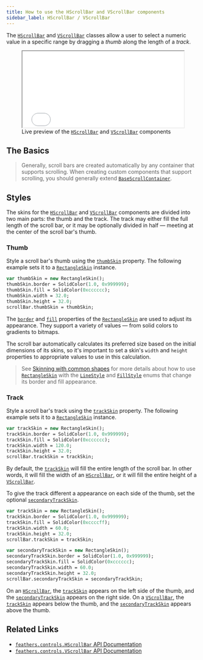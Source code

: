 ```yaml
---
title: How to use the HScrollBar and VScrollBar components
sidebar_label: HScrollBar / VScrollBar
---
```


The [`HScrollBar`](https://api.feathersui.com/current/feathers/controls/HScrollBar.html) and [`VScrollBar`](https://api.feathersui.com/current/feathers/controls/VScrollBar.html) classes allow a user to select a numeric value in a specific range by dragging a _thumb_ along the length of a _track_.

<figure>
<iframe src="/learn/haxe-openfl/samples/scroll-bar.html" width="100%" height="200"></iframe>
<figcaption>Live preview of the <a href="https://api.feathersui.com/current/feathers/controls/HScrollBar.html"><code>HScrollBar</code></a> and <a href="https://api.feathersui.com/current/feathers/controls/VScrollBar.html"><code>VScrollBar</code></a> components</figcaption>
</figure>

## The Basics

> Generally, scroll bars are created automatically by any container that supports scrolling. When creating custom components that support scrolling, you should generally extend [`BaseScrollContainer`](https://api.feathersui.com/current/feathers/controls/supportClasses/BaseScrollContainer.html).

## Styles

The skins for the [`HScrollBar`](https://api.feathersui.com/current/feathers/controls/HScrollBar.html) and [`VScrollBar`](https://api.feathersui.com/current/feathers/controls/VScrollBar.html) components are divided into two main parts: the thumb and the track. The track may either fill the full length of the scroll bar, or it may be optionally divided in half — meeting at the center of the scroll bar's thumb.

### Thumb

Style a scroll bar's thumb using the [`thumbSkin`](https://api.feathersui.com/current/feathers/controls/supportClasses/BaseScrollBar.html#thumbSkin) property. The following example sets it to a [`RectangleSkin`](https://api.feathersui.com/current/feathers/skins/RectangleSkin.html) instance.

```hx
var thumbSkin = new RectangleSkin();
thumbSkin.border = SolidColor(1.0, 0x999999);
thumbSkin.fill = SolidColor(0xcccccc);
thumbSkin.width = 32.0;
thumbSkin.height = 32.0;
scrollBar.thumbSkin = thumbSkin;
```

The [`border`](https://api.feathersui.com/current/feathers/skins/BaseGraphicsPathSkin.html#border) and [`fill`](https://api.feathersui.com/current/feathers/skins/BaseGraphicsPathSkin.html#fill) properties of the [`RectangleSkin`](https://api.feathersui.com/current/feathers/skins/RectangleSkin.html) are used to adjust its appearance. They support a variety of values — from solid colors to gradients to bitmaps.

The scroll bar automatically calculates its preferred size based on the initial dimensions of its skins, so it's important to set a skin's `width` and `height` properties to appropriate values to use in this calculation.

> See [Skinning with common shapes](./shape-skins.md) for more details about how to use [`RectangleSkin`](https://api.feathersui.com/current/feathers/skins/RectangleSkin.html) with the [`LineStyle`](https://api.feathersui.com/current/feathers/graphics/LineStyle.html) and [`FillStyle`](https://api.feathersui.com/current/feathers/graphics/FillStyle.html) enums that change its border and fill appearance.

### Track

Style a scroll bar's track using the [`trackSkin`](https://api.feathersui.com/current/feathers/controls/supportClasses/BaseScrollBar.html#trackSkin) property. The following example sets it to a [`RectangleSkin`](https://api.feathersui.com/current/feathers/skins/RectangleSkin.html) instance.

```hx
var trackSkin = new RectangleSkin();
trackSkin.border = SolidColor(1.0, 0x999999);
trackSkin.fill = SolidColor(0xcccccc);
trackSkin.width = 120.0;
trackSkin.height = 32.0;
scrollBar.trackSkin = trackSkin;
```

By default, the [`trackSkin`](https://api.feathersui.com/current/feathers/controls/supportClasses/BaseScrollBar.html#trackSkin) will fill the entire length of the scroll bar. In other words, it will fill the width of an [`HScrollBar`](https://api.feathersui.com/current/feathers/controls/HScrollBar.html), or it will fill the entire height of a [`VScrollBar`](https://api.feathersui.com/current/feathers/controls/VScrollBar.html).

To give the track different a appearance on each side of the thumb, set the optional [`secondaryTrackSkin`](https://api.feathersui.com/current/feathers/controls/supportClasses/BaseScrollBar.html#secondaryTrackSkin).

```hx
var trackSkin = new RectangleSkin();
trackSkin.border = SolidColor(1.0, 0x999999);
trackSkin.fill = SolidColor(0xccccff);
trackSkin.width = 60.0;
trackSkin.height = 32.0;
scrollBar.trackSkin = trackSkin;

var secondaryTrackSkin = new RectangleSkin();
secondaryTrackSkin.border = SolidColor(1.0, 0x999999);
secondaryTrackSkin.fill = SolidColor(0xcccccc);
secondaryTrackSkin.width = 60.0;
secondaryTrackSkin.height = 32.0;
scrollBar.secondaryTrackSkin = secondaryTrackSkin;
```

On an [`HScrollBar`](https://api.feathersui.com/current/feathers/controls/HScrollBar.html), the [`trackSkin`](https://api.feathersui.com/current/feathers/controls/supportClasses/BaseScrollBar.html#trackSkin) appears on the left side of the thumb, and the [`secondaryTrackSkin`](https://api.feathersui.com/current/feathers/controls/supportClasses/BaseScrollBar.html#secondaryTrackSkin) appears on the right side. On a [`VScrollBar`](https://api.feathersui.com/current/feathers/controls/VScrollBar.html), the [`trackSkin`](https://api.feathersui.com/current/feathers/controls/supportClasses/BaseScrollBar.html#trackSkin) appears below the thumb, and the [`secondaryTrackSkin`](https://api.feathersui.com/current/feathers/controls/supportClasses/BaseScrollBar.html#secondaryTrackSkin) appears above the thumb.

## Related Links

- [`feathers.controls.HScrollBar` API Documentation](https://api.feathersui.com/current/feathers/controls/HScrollBar.html)
- [`feathers.controls.VScrollBar` API Documentation](https://api.feathersui.com/current/feathers/controls/VScrollBar.html)
